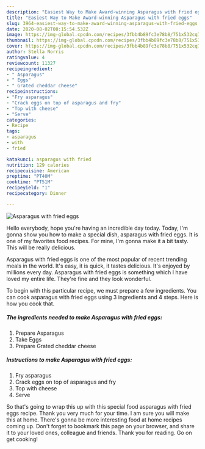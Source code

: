 ```yaml
---
description: "Easiest Way to Make Award-winning Asparagus with fried eggs"
title: "Easiest Way to Make Award-winning Asparagus with fried eggs"
slug: 3964-easiest-way-to-make-award-winning-asparagus-with-fried-eggs
date: 2020-08-02T00:15:54.532Z
image: https://img-global.cpcdn.com/recipes/3fbb4b89fc3e78b8/751x532cq70/asparagus-with-fried-eggs-recipe-main-photo.jpg
thumbnail: https://img-global.cpcdn.com/recipes/3fbb4b89fc3e78b8/751x532cq70/asparagus-with-fried-eggs-recipe-main-photo.jpg
cover: https://img-global.cpcdn.com/recipes/3fbb4b89fc3e78b8/751x532cq70/asparagus-with-fried-eggs-recipe-main-photo.jpg
author: Stella Norris
ratingvalue: 4
reviewcount: 11327
recipeingredient:
- " Asparagus"
- " Eggs"
- " Grated cheddar cheese"
recipeinstructions:
- "Fry asparagus"
- "Crack eggs on top of asparagus and fry"
- "Top with cheese"
- "Serve"
categories:
- Recipe
tags:
- asparagus
- with
- fried

katakunci: asparagus with fried 
nutrition: 129 calories
recipecuisine: American
preptime: "PT40M"
cooktime: "PT51M"
recipeyield: "1"
recipecategory: Dinner

---
```



![Asparagus with fried eggs](https://img-global.cpcdn.com/recipes/3fbb4b89fc3e78b8/751x532cq70/asparagus-with-fried-eggs-recipe-main-photo.jpg)

Hello everybody, hope you're having an incredible day today. Today, I'm gonna show you how to make a special dish, asparagus with fried eggs. It is one of my favorites food recipes. For mine, I'm gonna make it a bit tasty. This will be really delicious.

Asparagus with fried eggs is one of the most popular of recent trending meals in the world. It's easy, it is quick, it tastes delicious. It's enjoyed by millions every day. Asparagus with fried eggs is something which I have loved my entire life. They're fine and they look wonderful.




To begin with this particular recipe, we must prepare a few ingredients. You can cook asparagus with fried eggs using 3 ingredients and 4 steps. Here is how you cook that.

<!--inarticleads1-->

##### The ingredients needed to make Asparagus with fried eggs:

1. Prepare  Asparagus
1. Take  Eggs
1. Prepare  Grated cheddar cheese




<!--inarticleads2-->

##### Instructions to make Asparagus with fried eggs:

1. Fry asparagus
1. Crack eggs on top of asparagus and fry
1. Top with cheese
1. Serve




So that's going to wrap this up with this special food asparagus with fried eggs recipe. Thank you very much for your time. I am sure you will make this at home. There's gonna be more interesting food at home recipes coming up. Don't forget to bookmark this page on your browser, and share it to your loved ones, colleague and friends. Thank you for reading. Go on get cooking!
